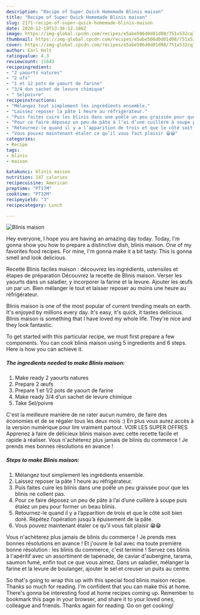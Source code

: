 ```yaml
---
description: "Recipe of Super Quick Homemade Blinis maison"
title: "Recipe of Super Quick Homemade Blinis maison"
slug: 2171-recipe-of-super-quick-homemade-blinis-maison
date: 2020-12-19T13:36:12.106Z
image: https://img-global.cpcdn.com/recipes/e5abe506d0d01d08/751x532cq70/blinis-maison-photo-principale-de-la-recette.jpg
thumbnail: https://img-global.cpcdn.com/recipes/e5abe506d0d01d08/751x532cq70/blinis-maison-photo-principale-de-la-recette.jpg
cover: https://img-global.cpcdn.com/recipes/e5abe506d0d01d08/751x532cq70/blinis-maison-photo-principale-de-la-recette.jpg
author: Earl Holt
ratingvalue: 4.3
reviewcount: 11643
recipeingredient:
- "2 yaourts natures"
- "2 ufs"
- "1 et 12 pots de yaourt de farine"
- "3/4 dun sachet de levure chimique"
- " Selpoivre"
recipeinstructions:
- "Mélangez tout simplement les ingrédients ensemble."
- "Laissez reposer la pâte 1 heure au réfrigérateur."
- "Puis faites cuire les blinis dans une poêle un peu graissée pour que les blinis ne collent pas."
- "Pour ce faire déposez un peu de pâte à l’ai d’une cuillère à soupe puis étalez un peu pour former un beau blinis."
- "Retournez-le quand il y a l’apparition de trois et que le côté soit bien doré. Répétez l’opération jusqu’à épuisement de la pâte."
- "Vous pouvez maintenant étaler ce qu’il vous fait plaisir 😁😁"
categories:
- Recipe
tags:
- blinis
- maison

katakunci: blinis maison 
nutrition: 147 calories
recipecuisine: American
preptime: "PT17M"
cooktime: "PT32M"
recipeyield: "3"
recipecategory: Lunch

---
```



![Blinis maison](https://img-global.cpcdn.com/recipes/e5abe506d0d01d08/751x532cq70/blinis-maison-photo-principale-de-la-recette.jpg)

Hey everyone, I hope you are having an amazing day today. Today, I'm gonna show you how to prepare a distinctive dish, blinis maison. One of my favorites food recipes. For mine, I'm gonna make it a bit tasty. This is gonna smell and look delicious.

Recette Blinis faciles maison : découvrez les ingrédients, ustensiles et étapes de préparation Découvrez la recette de Blinis maison. Verser les yaourts dans un saladier, y incorporer la farine et la levure. Ajouter les œufs un par un. Bien mélanger le tout et laisser reposer au moins une heure au réfrigérateur.

Blinis maison is one of the most popular of current trending meals on earth. It's enjoyed by millions every day. It's easy, it's quick, it tastes delicious. Blinis maison is something that I have loved my whole life. They're nice and they look fantastic.


To get started with this particular recipe, we must first prepare a few components. You can cook blinis maison using 5 ingredients and 6 steps. Here is how you can achieve it.

<!--inarticleads1-->

##### The ingredients needed to make Blinis maison:

1. Make ready 2 yaourts natures
1. Prepare 2 œufs
1. Prepare 1 et 1/2 pots de yaourt de farine
1. Make ready 3/4 d’un sachet de levure chimique
1. Take  Sel/poivre


C&#39;est la meilleure manière de ne rater aucun numéro, de faire des économies et de se régaler tous les deux mois :) En plus vous aurez accès à la version numérique pour lire vraiment partout. VOIR LES SUPER OFFRES Apprenez à faire de délicieux blinis maison avec cette recette facile et rapide à réaliser. Vous n&#39;achèterez plus jamais de blinis du commerce ! Je prends mes bonnes résolutions en avance ! 

<!--inarticleads2-->

##### Steps to make Blinis maison:

1. Mélangez tout simplement les ingrédients ensemble.
1. Laissez reposer la pâte 1 heure au réfrigérateur.
1. Puis faites cuire les blinis dans une poêle un peu graissée pour que les blinis ne collent pas.
1. Pour ce faire déposez un peu de pâte à l’ai d’une cuillère à soupe puis étalez un peu pour former un beau blinis.
1. Retournez-le quand il y a l’apparition de trois et que le côté soit bien doré. Répétez l’opération jusqu’à épuisement de la pâte.
1. Vous pouvez maintenant étaler ce qu’il vous fait plaisir 😁😁


Vous n&#39;achèterez plus jamais de blinis du commerce ! Je prends mes bonnes résolutions en avance ! Et j&#39;ouvre le bal avec ma toute première bonne résolution : les blinis du commerce, c&#39;est terminé ! Servez ces blinis à l&#39;apéritif avec un assortiment de tapenade, de caviar d&#39;aubergine, tarama, saumon fumé, enfin tout ce que vous aimez. Dans un saladier, mélanger la farine et la levure de boulanger, ajouter le sel et creuser un puits au centre. 

So that's going to wrap this up with this special food blinis maison recipe. Thanks so much for reading. I'm confident that you can make this at home. There's gonna be interesting food at home recipes coming up. Remember to bookmark this page in your browser, and share it to your loved ones, colleague and friends. Thanks again for reading. Go on get cooking!
